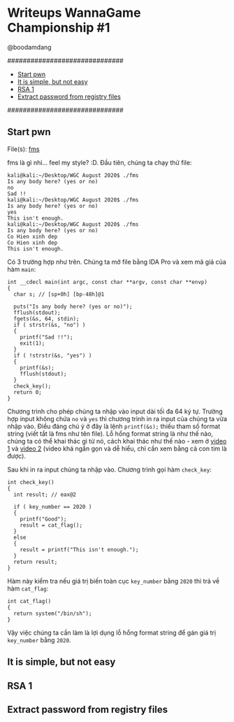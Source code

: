 # Writeups WannaGame Championship #1

@boodamdang

##############################

- [Start pwn](https://github.com/thuatuit001/Writeups-WannaGameChampionship-1/blob/master/README.md#start-pwn)
- [It is simple, but not easy](https://github.com/thuatuit001/Writeups-WannaGameChampionship-1/blob/master/README.md#it-is-simple-but-not-easy)
- [RSA 1](https://github.com/thuatuit001/Writeups-WannaGameChampionship-1/blob/master/README.md#rsa-1)
- [Extract password from registry files](https://github.com/thuatuit001/Writeups-WannaGameChampionship-1/blob/master/README.md#extract-password-from-registry-files)

##############################

## Start pwn

File(s): [fms](https://github.com/thuatuit001/Writeups-WannaGameChampionship-1/blob/master/fms)

fms là gì nhỉ... feel my style? :D. Đầu tiên, chúng ta chạy thử file:

```
kali@kali:~/Desktop/WGC August 2020$ ./fms
Is any body here? (yes or no)
no
Sad !!
kali@kali:~/Desktop/WGC August 2020$ ./fms
Is any body here? (yes or no)
yes
This isn't enough.
kali@kali:~/Desktop/WGC August 2020$ ./fms
Is any body here? (yes or no)
Co Hien xinh dep
Co Hien xinh dep
This isn't enough.
```

Có 3 trường hợp như trên. Chúng ta mở file bằng IDA Pro và xem mã giả của hàm `main`:

```
int __cdecl main(int argc, const char **argv, const char **envp)
{
  char s; // [sp+0h] [bp-48h]@1

  puts("Is any body here? (yes or no)");
  fflush(stdout);
  fgets(&s, 64, stdin);
  if ( strstr(&s, "no") )
  {
    printf("Sad !!");
    exit(1);
  }
  if ( !strstr(&s, "yes") )
  {
    printf(&s);
    fflush(stdout);
  }
  check_key();
  return 0;
}
```

Chương trình cho phép chúng ta nhập vào input dài tối đa 64 ký tự. Trường hợp input không chứa `no` và `yes` thì chương trình in ra input của chúng ta vừa nhập vào. Điều đáng chú ý ở đây là lệnh `printf(&s);` thiếu tham số format string (viết tắt là fms như tên file). Lỗ hổng format string là như thế nào, chúng ta có thể khai thác gì từ nó, cách khai thác như thế nào - xem ở [video 1](https://www.youtube.com/watch?v=0WvrSfcdq1I) và [video 2](https://www.youtube.com/watch?v=t1LH9D5cuK4) (video khá ngắn gọn và dễ hiểu, chỉ cần xem bằng cả con tim là được).

Sau khi in ra input chúng ta nhập vào. Chương trình gọi hàm `check_key`:

```
int check_key()
{
  int result; // eax@2

  if ( key_number == 2020 )
  {
    printf("Good");
    result = cat_flag();
  }
  else
  {
    result = printf("This isn't enough.");
  }
  return result;
}
```

Hàm này kiểm tra nếu giá trị biến toàn cục `key_number` bằng `2020` thì trả về hàm `cat_flag`:

```
int cat_flag()
{
  return system("/bin/sh");
}
```

Vậy việc chúng ta cần làm là lợi dụng lỗ hổng format string để gán giá trị `key_number` bằng `2020`.

## It is simple, but not easy

## RSA 1

## Extract password from registry files
